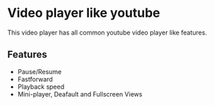 # Video player like youtube

This video player has all common youtube video player like features.

## Features
* Pause/Resume
* Fastforward
* Playback speed
* Mini-player, Deafault and Fullscreen Views

